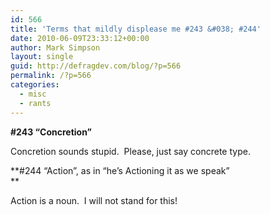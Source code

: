 ```yaml
---
id: 566
title: 'Terms that mildly displease me #243 &#038; #244'
date: 2010-06-09T23:33:12+00:00
author: Mark Simpson
layout: single
guid: http://defragdev.com/blog/?p=566
permalink: /?p=566
categories:
  - misc
  - rants
---
```

**#243 &#8220;Concretion&#8221;**

Concretion sounds stupid.  Please, just say concrete type.

**#244 &#8220;Action&#8221;, as in &#8220;he&#8217;s Actioning it as we speak&#8221;  
** 

Action is a noun.  I will not stand for this!